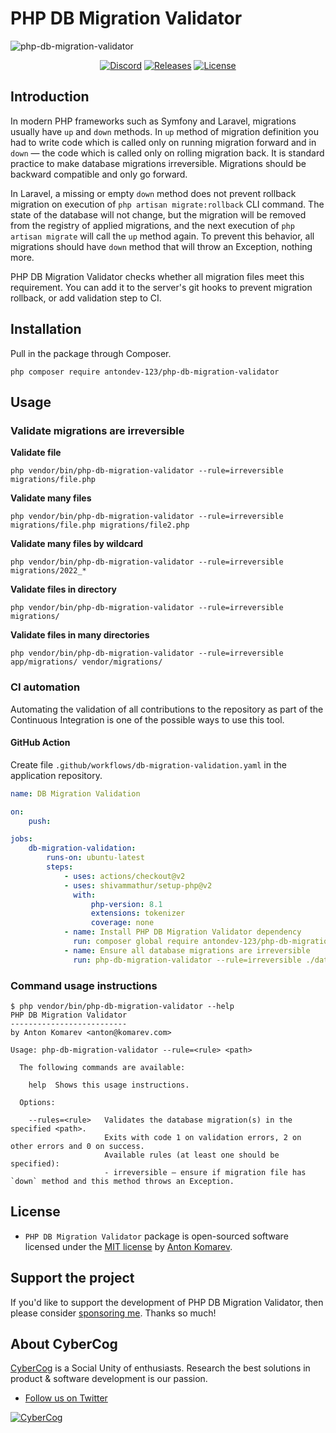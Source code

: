 # PHP DB Migration Validator

![php-db-migration-validator](https://user-images.githubusercontent.com/1849174/149624430-88547f33-9a48-4124-b648-d73c82a6e869.gif)

<p align="center">
<a href="https://discord.gg/83Yd8MgYp9"><img src="https://img.shields.io/static/v1?logo=discord&label=&message=Discord&color=36393f&style=flat-square" alt="Discord"></a>
<a href="https://github.com/antondev-123/php-db-migration-validator/releases"><img src="https://img.shields.io/github/release/antondev-123/php-db-migration-validator.svg?style=flat-square" alt="Releases"></a>
<a href="https://github.com/antondev-123/php-db-migration-validator/blob/master/LICENSE"><img src="https://img.shields.io/github/license/antondev-123/php-db-migration-validator.svg?style=flat-square" alt="License"></a>
</p>

## Introduction

In modern PHP frameworks such as Symfony and Laravel, migrations usually have `up` and `down` methods.
In `up` method of migration definition you had to write code which is called only on running migration forward and in `down` — the code which is called only on rolling migration back.
It is standard practice to make database migrations irreversible.
Migrations should be backward compatible and only go forward.

In Laravel, a missing or empty `down` method does not prevent rollback migration on execution of `php artisan migrate:rollback` CLI command.
The state of the database will not change, but the migration will be removed from the registry of applied migrations,
and the next execution of `php artisan migrate` will call the `up` method again.
To prevent this behavior, all migrations should have `down` method that will throw an Exception, nothing more.

PHP DB Migration Validator checks whether all migration files meet this requirement.
You can add it to the server's git hooks to prevent migration rollback, or add validation step to CI.

## Installation

Pull in the package through Composer.

```shell
php composer require antondev-123/php-db-migration-validator
```

## Usage

### Validate migrations are irreversible

**Validate file**

```shell
php vendor/bin/php-db-migration-validator --rule=irreversible migrations/file.php
```

**Validate many files**

```shell
php vendor/bin/php-db-migration-validator --rule=irreversible migrations/file.php migrations/file2.php
```

**Validate many files by wildcard**

```shell
php vendor/bin/php-db-migration-validator --rule=irreversible migrations/2022_*
```

**Validate files in directory**

```shell
php vendor/bin/php-db-migration-validator --rule=irreversible migrations/
```

**Validate files in many directories**

```shell
php vendor/bin/php-db-migration-validator --rule=irreversible app/migrations/ vendor/migrations/
```

### CI automation

Automating the validation of all contributions to the repository as part of the Continuous Integration is one of the possible ways to use this tool.

#### GitHub Action

Create file `.github/workflows/db-migration-validation.yaml` in the application repository.

```yaml
name: DB Migration Validation

on:
    push:

jobs:
    db-migration-validation:
        runs-on: ubuntu-latest
        steps:
            - uses: actions/checkout@v2
            - uses: shivammathur/setup-php@v2
              with:
                  php-version: 8.1
                  extensions: tokenizer
                  coverage: none
            - name: Install PHP DB Migration Validator dependency
              run: composer global require antondev-123/php-db-migration-validator --no-interaction
            - name: Ensure all database migrations are irreversible
              run: php-db-migration-validator --rule=irreversible ./database/migrations
```

### Command usage instructions

```
$ php vendor/bin/php-db-migration-validator --help
PHP DB Migration Validator
--------------------------
by Anton Komarev <anton@komarev.com>

Usage: php-db-migration-validator --rule=<rule> <path>

  The following commands are available:

    help  Shows this usage instructions.

  Options:

    --rules=<rule>   Validates the database migration(s) in the specified <path>.
                     Exits with code 1 on validation errors, 2 on other errors and 0 on success.
                     Available rules (at least one should be specified):
                     - irreversible — ensure if migration file has `down` method and this method throws an Exception.
```

## License

- `PHP DB Migration Validator` package is open-sourced software licensed under the [MIT license](LICENSE) by [Anton Komarev].

## Support the project

If you'd like to support the development of PHP DB Migration Validator, then please consider [sponsoring me]. Thanks so much!

## About CyberCog

[CyberCog] is a Social Unity of enthusiasts. Research the best solutions in product & software development is our passion.

- [Follow us on Twitter](https://twitter.com/cybercog)

<a href="https://cybercog.su"><img src="https://cloud.githubusercontent.com/assets/1849174/18418932/e9edb390-7860-11e6-8a43-aa3fad524664.png" alt="CyberCog"></a>

[Anton Komarev]: https://komarev.com
[CyberCog]: https://cybercog.su
[sponsoring me]: https://paypal.me/antondev-123
